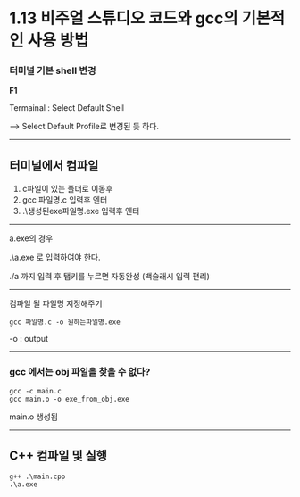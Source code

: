 # 1.13 비주얼 스튜디오 코드와 gcc의 기본적인 사용 방법

### 터미널 기본 shell 변경

**F1**

Termainal : Select Default Shell

--> Select Default Profile로 변경된 듯 하다.

---

## 터미널에서 컴파일

1. c파일이 있는 폴더로 이동후
2. gcc 파일명.c 입력후 엔터
3. .\생성된exe파일명.exe 입력후 엔터

---

a.exe의 경우

.\a.exe 로 입력하여야 한다.

./a 까지 입력 후 탭키를 누르면 자동완성 (백슬래시 입력 편리)

---

컴파일 될 파일명 지정해주기

```
gcc 파일명.c -o 원하는파일명.exe
```

-o : output

---

### gcc 에서는 obj 파일을 찾을 수 없다?

```
gcc -c main.c
gcc main.o -o exe_from_obj.exe
```

main.o 생성됨

---

## C++ 컴파일 및 실행

```
g++ .\main.cpp
.\a.exe
```
